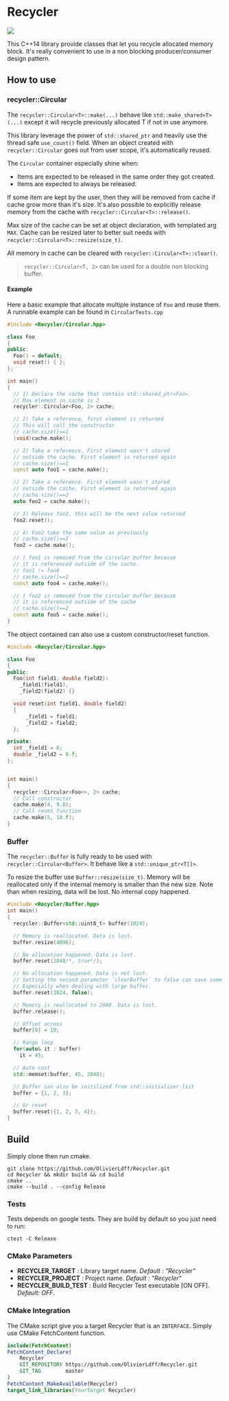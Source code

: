 # Recycler

[![](https://github.com/OlivierLDff/Recycler/workflows/CI/badge.svg)](https://github.com/OlivierLDff/Recycler/actions?query=workflow%3ACI)

This C++14 library provide classes that let you recycle allocated memory block. It's really convenient to use in a non blocking producer/consumer design pattern.

## How to use

### recycler::Circular

The `recycler::Circular<T>::make(...)` behave like `std::make_shared<T>(...)` except it will recycle previously allocated T if not in use anymore.

This library leverage the power of `std::shared_ptr` and heavily use the thread safe `use_count()` field. When an object created with `recycler::Circular` goes out from user scope, it's automatically reused.

The `Circular` container especially shine when:

* Items are expected to be released in the same order they got created.
* Items are expected to always be released.

If some item are kept by the user, then they will be removed from cache if cache grow more than it's size. It's also possible to explicitly release memory from the cache with `recycler::Circular<T>::release()`.

Max size of the cache can be set at object declaration, with templated arg `MAX`. Cache can be resized later to better suit needs with `recycler::Circular<T>::resize(size_t)`.

All memory in cache can be cleared with `recycler::Circular<T>::clear()`.

> `recycler::Circular<T, 2>` can be used for a double non blocking buffer.

#### Example

Here a basic example that allocate multiple instance of `Foo` and reuse them. A runnable example can be found in `CircularTests.cpp`

```cpp
#include <Recycler/Circular.hpp>

class Foo
{
public:
  Foo() = default;
  void reset() { };
};

int main()
{
  // 1) Declare the cache that contain std::shared_ptr<Foo>.
  // Max element in cache is 2
  recycler::Circular<Foo, 2> cache;

  // 2) Take a reference, first element is returned
  // This will call the constructor
  // cache.size()==1
  (void)cache.make();

  // 2) Take a reference. First element wasn't stored
  // outside the cache. First element is returned again
  // cache.size()==1
  const auto foo1 = cache.make();

  // 2) Take a reference. First element wasn't stored
  // outside the cache. First element is returned again
  // cache.size()==2
  auto foo2 = cache.make();

  // 3) Release foo2, this will be the next value returned
  foo2.reset();

  // 4) Foo2 take the same value as previously
  // cache.size()==2
  foo2 = cache.make();

  // ) foo1 is removed from the circular buffer because
  // it is referenced outside of the cache.
  // foo1 != foo4
  // cache.size()==2
  const auto foo4 = cache.make();

  // ) foo2 is removed from the circular buffer because
  // it is referenced outside of the cache
  // cache.size()==2
  const auto foo5 = cache.make();
}
```

The object contained can also use a custom constructor/reset function.

```cpp
#include <Recycler/Circular.hpp>

class Foo
{
public:
  Foo(int field1, double field2):
    _field1(field1),
    _field2(field2) {}

  void reset(int field1, double field2)
  {
      _field1 = field1;
      _field2 = field2;
  };

private:
  int _field1 = 0;
  double _field2 = 0.f;
};


int main()
{
  recycler::Circular<Foo<>, 2> cache;
  // Call constructor
  cache.make(4, 9.8);
  // Call reset function
  cache.make(5, 10.f);
}
```

### Buffer

The `recycler::Buffer` is fully ready to be used with `recycler::Circular<Buffer>`. It behave like a `std::unique_ptr<T[]>`.

To resize the buffer use `Buffer::resize(size_t)`. Memory will be reallocated only if the internal memory is smaller than the new size. Note than when resizing, data will be lost. No internal copy happened.

```cpp
#include <Recycler/Buffer.hpp>
int main()
{
  recycler::Buffer<std::uint8_t> buffer(1024);

  // Memory is reallocated. Data is lost.
  buffer.resize(4096);

  // No allocation happened. Data is lost.
  buffer.reset(2048/*, true*/);

  // No allocation happened. Data is not lost.
  // Setting the second parameter `clearBuffer` to false can save some time if you don't care about having a clear buffer
  // Especially when dealing with large buffer.
  buffer.reset(1024, false);

  // Memory is reallocated to 2048. Data is lost.
  buffer.release();

  // Offset access
  buffer[0] = 10;

  // Range loop
  for(auto& it : buffer)
    it = 45;

  // Auto cast
  std::memset(buffer, 45, 2048);

  // Buffer can also be initilized from std::initializer_lsit
  buffer = {1, 2, 3};

  // Or reset
  buffer.reset({1, 2, 3, 4});
}
```


## Build

Simply clone then run cmake.

```
git clone https://github.com/OlivierLdff/Recycler.git
cd Recycler && mkdir build && cd build
cmake ..
cmake --build . --config Release
```

### Tests

Tests depends on google tests. They are build by default so you just need to run:

```
ctest -C Release
```

### CMake Parameters

- **RECYCLER_TARGET** : Library target name. *Default : "Recycler"*
- **RECYCLER_PROJECT** : Project name. *Default : "Recycler"*
- **RECYCLER_BUILD_TEST** : Build Recycler Test executable [ON OFF]. *Default: OFF*.

### CMake Integration

The CMake script give you a target Recycler that is an `INTERFACE`. Simply use CMake FetchContent function.

```cmake
include(FetchContent)
FetchContent_Declare(
    Recycler
    GIT_REPOSITORY https://github.com/OlivierLdff/Recycler.git
    GIT_TAG        master
)
FetchContent_MakeAvailable(Recycler)
target_link_libraries(YourTarget Recycler)
```